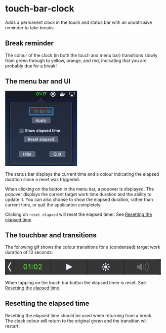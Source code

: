 [ui]: https://github.com/craig-feldman/touch-bar-clock/blob/master/touch-bar-clock/touch-bar-ui.png "App UI"
[gif]: https://github.com/craig-feldman/touch-bar-clock/blob/master/touch-bar-clock/touch-bar-clock-gif.gif "Touch bar transitions"

# touch-bar-clock
Adds a permanent clock in the touch and status bar with an unobtrusive reminder to take breaks.

## Break reminder
The colour of the clock (in both the touch and menu bar) transitions slowly from green through to yellow, orange, and red, indicating that you are probably due for a break!

## The menu bar and UI
![alt text][ui]

The status bar displays the current time and a colour indicating the elapsed duration since a reset was triggered.

When clicking on the button in the menu bar, a popover is displayed. The popover displays the current target work time duration and the ability to update it. You can also choose to show the elapsed duration, rather than current time, or quit the application completely.

Clicking on `reset elapsed` will reset the elapsed timer. See [Resetting the elapsed time](#resetting-the-elapsed-time).

## The touchbar and transitions

The following gif shows the colour transitions for a (condensed) target work duration of 10 seconds:

![alt text][gif]

When tapping on the touch bar button the elapsed timer is reset. See [Resetting the elapsed time](#resetting-the-elapsed-time).

## Resetting the elapsed time

Resetting the elapsed time should be used when returning from a break. The clock colour will return to the original green and the transition will restart.
